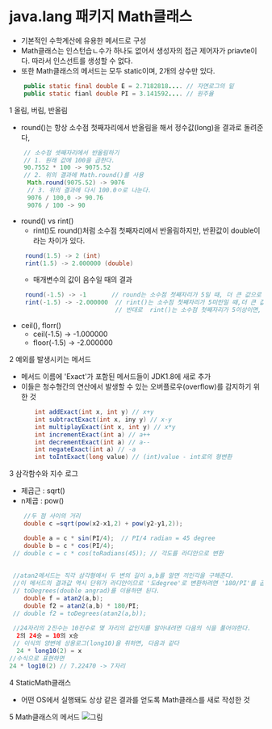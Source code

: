 # java.lang 패키지 Math클래스
* 기본적인 수학계산에 유용한 메서드로 구성
* Math클래스는 인스턴습ㄴ수가 하나도 없어서 생성자의 접근 제어자가 priavte이다. 따라서 인스선트를 생성할 수 없다.
* 또한 Math클래스의 메서드는 모두 static이며, 2개의 상수만 있다.
```java
	public static final double E = 2.7182818.... // 자연로그의 밑
    public static fianl double PI = 3.141592.... // 원주율
```
1 올림, 버림, 반올림
* round()는 항상 소수점 첫째자리에서 반올림을 해서 정수값(long)을 결과로 돌려준다,
```java
	// 소수점 셋째자리에서 반올림하기
    // 1. 원래 값에 100을 곱한다.
	90.7552 * 100 -> 9075.52
	// 2. 위의 결과에 Math.round()를 사용
     Math.round(9075.52) -> 9076
     // 3. 위의 결과에 다시 100.0ㅇ로 나눈다.
     9076 / 100,0 -> 90.76
     9076 / 100 -> 90
```
- round() vs rint()
   - rint()도 round()처럼 소수점 첫째자리에서 반올림하지만, 반환값이 double이라는 차이가 있다.
   ```java
   	round(1.5) -> 2 (int)
    rint(1.5) -> 2.000000 (double)
   ```
   - 매개변수의 값이 음수일 때의 결과
   ```java
   	round(-1.5) -> -1       // round는 소수점 첫째자리가 5일 때, 더 큰 값으로 반올림
    rint(-1.5) -> -2.000000  // rint()는 소수점 첫째자리가 5미만일 때,더 큰 값으로 반올림
    					     // 반대로  rint()는 소수점 첫째자리가 5이상이면, 더 작은 값으로 내림
   ```
 - ceil(), florr()
   - ceil(-1.5) -> -1.000000
   - floor(-1.5) -> -2.000000
 

2 예외를 발생시키는 메서드
   *  메서드 이름에 'Exact'가 포함된 메서드들이 JDK1.8에 새로 추가
   * 이들은 청수형간의 연산에서 발생할 수 있는 오버플로우(overflow)를 감지하기 위한 것
   
 ```java
    	int addExact(int x, int y) // x+y
        int subtractExact(int x, iny y) // x-y
        int multiplayExact(int x, int y) // x*y
        int incrementExact(int a) // a++
        int decrementExact(int a) // a--
        int negateExact(int a) // -a
        int toIntExact(long value) // (int)value - int로의 형변환
   ```
   
3 삼각함수와 지수 로그
 * 제곱근 : sqrt()
 * n제곱 : pow()
```java
	//두 점 사이의 거리
    double c =sqrt(pow(x2-x1,2) + pow(y2-y1,2));
```
```java
	double a = c * sin(PI/4);  // PI/4 radian = 45 degree
    double b = c * cos(PI/4);
 // double c = c * cos(toRadians(45)); // 각도를 라디안으로 변환
 
 
 //atan2메서드는 직각 삼각형에서 두 변의 길이 a,b를 알면 끼인각을 구해준다.
 //이 메서드의 결과값 역시 단위가 라디안이므로 '도degree'로 변환하려면 '180/PI'를 곱하거나
 // toDegrees(double angrad)를 이용하면 된다.
    double f = atan2(a,b);
    double f2 = atan2(a,b) * 180/PI;
 // double f2 = toDegrees(atan2(a,b));
 
 //24자리의 2진수는 10진수로 몇 자리의 값인지를 알아내려면 다음의 식을 풀어야한다.
  2의 24승 = 10의 x승
 // 이식의 양변에 상용로그(long10)을 취하면, 다음과 같다
  24 * long10(2) = x
//수식으로 표현하면
24 * log10(2) // 7.22470 -> 7자리
```

4 StaticMath클래스
* 어떤 OS에서 실행돼도 상상 같은 결과를 얻도록 Math클래스를 새로 작성한 것
    
5 Math클래스의 메서드
![그림](https://github.com/HaeSeongPark/TIL/blob/master/img/Java/Java.lang.Math%20Class.png)
